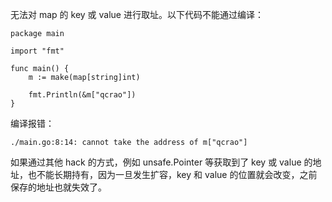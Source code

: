 无法对 map 的 key 或 value 进行取址。以下代码不能通过编译：

```golang
package main

import "fmt"

func main() {
	m := make(map[string]int)

	fmt.Println(&m["qcrao"])
}
```

编译报错：

```shell
./main.go:8:14: cannot take the address of m["qcrao"]
```

如果通过其他 hack 的方式，例如 unsafe.Pointer 等获取到了 key 或 value 的地址，也不能长期持有，因为一旦发生扩容，key 和 value 的位置就会改变，之前保存的地址也就失效了。
